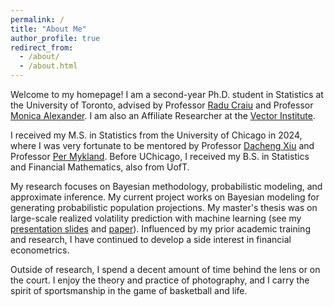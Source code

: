 ```yaml
---
permalink: /
title: "About Me"
author_profile: true
redirect_from: 
  - /about/
  - /about.html
---
```


Welcome to my homepage! I am a second-year Ph.D. student in Statistics at the University of Toronto, advised by Professor [Radu Craiu](https://raducraiu.com/) and Professor [Monica Alexander](https://www.monicaalexander.com/). I am also an Affiliate Researcher at the [Vector Institute](https://vectorinstitute.ai/). 

I received my M.S. in Statistics from the University of Chicago in 2024, where I was very fortunate to be mentored by Professor [Dacheng Xiu](https://dachxiu.chicagobooth.edu/) and Professor [Per Mykland](https://galton.uchicago.edu/~mykland/). Before UChicago, I received my B.S. in Statistics and Financial Mathematics, also from UofT. 

My research focuses on Bayesian methodology, probabilistic modeling, and approximate inference. My current project works on Bayesian modeling for generating probabilistic population projections. My master's thesis was on large-scale realized volatility prediction with machine learning (see my [presentation slides](/files/Master_Thesis_Presentation_Slides.pdf) and [paper](/files/YichenJi_Master_Thesis_Unsigned.pdf)). Influenced by my prior academic training and research, I have continued to develop a side interest in financial econometrics.

Outside of research, I spend a decent amount of time behind the lens or on the court. I enjoy the theory and practice of photography, and I carry the spirit of sportsmanship in the game of basketball and life.

<script type='text/javascript' id='clustrmaps' src='//cdn.clustrmaps.com/map_v2.js?cl=ffffff&w=400&t=tt&d=dnHckHycKKYjP5T7X0GJGRPozhk5Th2JPZuh7MnR8g0&cmo=be454f&cmn=009499'></script>
